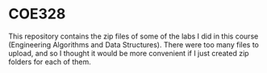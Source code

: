 # COE328
This repository contains the zip files of some of the labs I did in this course (Engineering Algorithms and Data Structures).
There were too many files to upload, and so I thought it would be more convenient if I just created zip folders for each of them.
